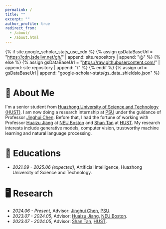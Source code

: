 ```yaml
---
permalink: /
title: ""
excerpt: ""
author_profile: true
redirect_from: 
  - /about/
  - /about.html
---
```


{% if site.google_scholar_stats_use_cdn %}
{% assign gsDataBaseUrl = "https://cdn.jsdelivr.net/gh/" | append: site.repository | append: "@" %}
{% else %}
{% assign gsDataBaseUrl = "https://raw.githubusercontent.com/" | append: site.repository | append: "/" %}
{% endif %}
{% assign url = gsDataBaseUrl | append: "google-scholar-stats/gs_data_shieldsio.json" %}

<span class='anchor' id='about-me'></span>

# 💾 About Me

I'm a senior student from [Huazhong University of Science and Technology (HUST)](https://www.hust.edu.cn/). I am now doing a research internship at [PSU](https://www.psu.edu/) under the guidance of Professor [Jinghui Chen](https://jinghuichen.github.io/). Before that, I had the fortune of working with Professor [Huaizu Jiang](https://jianghz.me/) at [NEU Boston](https://www.northeastern.edu/) and [Shan Tan](http://aia.hust.edu.cn/info/1230/5052.htm) at [HUST](https://www.hust.edu.cn/). My research interests include generative models, computer vision, trustworthy machine learning and natural language processing. 

<!---
# 🔥 News
- *2022.02*: &nbsp;🎉🎉 Lorem ipsum dolor sit amet, consectetur adipiscing elit. Vivamus ornare aliquet ipsum, ac tempus justo dapibus sit amet. 
- *2022.02*: &nbsp;🎉🎉 Lorem ipsum dolor sit amet, consectetur adipiscing elit. Vivamus ornare aliquet ipsum, ac tempus justo dapibus sit amet. 

# 📝 Publications 

<div class='paper-box'><div class='paper-box-image'><div><div class="badge">CVPR 2016</div><img src='images/500x300.png' alt="sym" width="100%"></div></div>
<div class='paper-box-text' markdown="1">

[Deep Residual Learning for Image Recognition](https://openaccess.thecvf.com/content_cvpr_2016/papers/He_Deep_Residual_Learning_CVPR_2016_paper.pdf)

**Kaiming He**, Xiangyu Zhang, Shaoqing Ren, Jian Sun

[**Project**](https://scholar.google.com/citations?view_op=view_citation&hl=zh-CN&user=DhtAFkwAAAAJ&citation_for_view=DhtAFkwAAAAJ:ALROH1vI_8AC) <strong><span class='show_paper_citations' data='DhtAFkwAAAAJ:ALROH1vI_8AC'></span></strong>
- Lorem ipsum dolor sit amet, consectetur adipiscing elit. Vivamus ornare aliquet ipsum, ac tempus justo dapibus sit amet. 
</div>
</div>

- [Lorem ipsum dolor sit amet, consectetur adipiscing elit. Vivamus ornare aliquet ipsum, ac tempus justo dapibus sit amet](https://github.com), A, B, C, **CVPR 2020**

# 🎖 Honors and Awards
- *2021.10* Lorem ipsum dolor sit amet, consectetur adipiscing elit. Vivamus ornare aliquet ipsum, ac tempus justo dapibus sit amet. 
- *2021.09* Lorem ipsum dolor sit amet, consectetur adipiscing elit. Vivamus ornare aliquet ipsum, ac tempus justo dapibus sit amet. 
--->
# 📖 Educations
- *2021.09 - 2025.06 (expected)*, Artificial Intelligence, Huazhong University of Science and Technology.

<!---
# 💬 Invited Talks
- *2021.06*, Lorem ipsum dolor sit amet, consectetur adipiscing elit. Vivamus ornare aliquet ipsum, ac tempus justo dapibus sit amet. 
- *2021.03*, Lorem ipsum dolor sit amet, consectetur adipiscing elit. Vivamus ornare aliquet ipsum, ac tempus justo dapibus sit amet.  \| [\[video\]](https://github.com/)
--->

# 🖥️ Research
- *2024.06 - Present*, Advisor: [Jinghui Chen](https://jinghuichen.github.io/), [PSU](https://www.psu.edu/).
- *2023.07 - 2024.05*, Advisor: [Huaizu Jiang](https://jianghz.me/), [NEU Boston](https://www.northeastern.edu/).
- *2023.07 - 2024.05*, Advisor: [Shan Tan](http://aia.hust.edu.cn/info/1230/5052.htm), [HUST](https://www.hust.edu.cn/).
